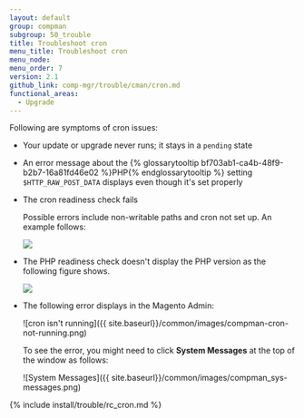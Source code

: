 ```yaml
---
layout: default
group: compman
subgroup: 50_trouble
title: Troubleshoot cron
menu_title: Troubleshoot cron
menu_node:
menu_order: 7
version: 2.1
github_link: comp-mgr/trouble/cman/cron.md
functional_areas:
  - Upgrade
---
```


Following are symptoms of cron issues:

*	Your update or upgrade never runs; it stays in a `pending` state
*	An error message about the {% glossarytooltip bf703ab1-ca4b-48f9-b2b7-16a81fd46e02 %}PHP{% endglossarytooltip %} setting `$HTTP_RAW_POST_DATA` displays even though it's set properly
*	The cron readiness check fails

	Possible errors include non-writable paths and cron not set up. An example follows:

	<img src="{{ site.baseurl}}/common/images/upgr-tshoot-no-cron2.png">
*	The PHP readiness check doesn't display the PHP version as the following figure shows.

	<img src="{{ site.baseurl}}/common/images/upgr-tshoot-no-cron.png">
*	The following error displays in the Magento Admin:

	![cron isn't running]({{ site.baseurl}}/common/images/compman-cron-not-running.png)

	To see the error, you might need to click **System Messages** at the top of the window as follows:

	![System Messages]({{ site.baseurl}}/common/images/compman_sys-messages.png)

{% include install/trouble/rc_cron.md %}
